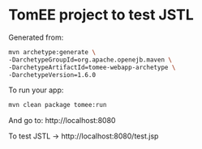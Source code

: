 TomEE project to test JSTL
==========================

Generated from:

```bash
mvn archetype:generate \
-DarchetypeGroupId=org.apache.openejb.maven \
-DarchetypeArtifactId=tomee-webapp-archetype \
-DarchetypeVersion=1.6.0
```

To run your app:

```bash
mvn clean package tomee:run
```

And go to: http://localhost:8080

To test JSTL -> http://localhost:8080/test.jsp
